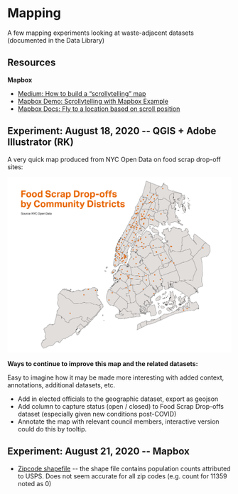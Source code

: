 # Mapping
A few mapping experiments looking at waste-adjacent datasets (documented in the Data Library)

## Resources

**Mapbox**

+ [Medium: How to build a “scrollytelling” map](https://blog.mapbox.com/how-to-build-a-scrollytelling-map-ead6baf2cd1b)
+ [Mapbox Demo: Scrollytelling with Mapbox Example](https://demos.mapbox.com/scrollytelling/)
+ [Mapbox Docs: Fly to a location based on scroll position](https://docs.mapbox.com/mapbox-gl-js/example/scroll-fly-to/)


## Experiment: August 18, 2020 -- QGIS + Adobe Illustrator (RK)

A very quick map produced from NYC Open Data on food scrap drop-off sites: 

![NYC Map of Community Districts Showing Drop-off Sites as Points](assets/drop-offs.png)

**Ways to continue to improve this map and the related datasets:**

Easy to imagine how it may be made more interesting with added context, annotations, additional datasets, etc.

* Add in elected officials to the geographic dataset, export as geojson
* Add column to capture status (open / closed) to Food Scrap Drop-offs dataset (especially given new conditions post-COVID)
* Annotate the map with relevant council members, interactive version could do this by tooltip. 

## Experiment: August 21, 2020 -- Mapbox

+ [Zipcode shapefile](https://data.cityofnewyork.us/Business/Zip-Code-Boundaries/i8iw-xf4u/data?no_mobile=true) -- the shape file contains population counts attributed to USPS. Does not seem accurate for all zip codes (e.g. count for 11359 noted as 0)